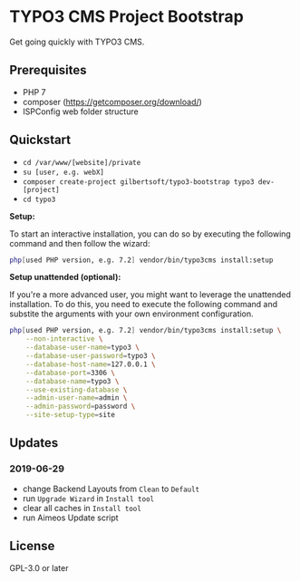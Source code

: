 # TYPO3 CMS Project Bootstrap

Get going quickly with TYPO3 CMS.

## Prerequisites

* PHP 7
* composer (<https://getcomposer.org/download/>)
* ISPConfig web folder structure

## Quickstart

* `cd /var/www/[website]/private`
* `su [user, e.g. webX]`
* `composer create-project gilbertsoft/typo3-bootstrap typo3 dev-[project]`
* `cd typo3`

**Setup:**

To start an interactive installation, you can do so by executing the following
command and then follow the wizard:

```bash
php[used PHP version, e.g. 7.2] vendor/bin/typo3cms install:setup
```

**Setup unattended (optional):**

If you're a more advanced user, you might want to leverage the unattended installation.
To do this, you need to execute the following command and substite the arguments
with your own environment configuration.

```bash
php[used PHP version, e.g. 7.2] vendor/bin/typo3cms install:setup \
    --non-interactive \
    --database-user-name=typo3 \
    --database-user-password=typo3 \
    --database-host-name=127.0.0.1 \
    --database-port=3306 \
    --database-name=typo3 \
    --use-existing-database \
    --admin-user-name=admin \
    --admin-password=password \
    --site-setup-type=site
```

## Updates

### 2019-06-29

* change Backend Layouts from `Clean` to `Default`
* run `Upgrade Wizard` in `Install tool`
* clear all caches in `Install tool`
* run Aimeos Update script

## License

GPL-3.0 or later
